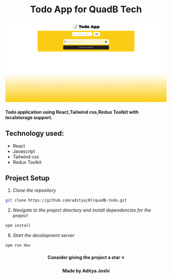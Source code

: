 <h1 align="center">Todo App for QuadB Tech</h1>
<p align="center">
  <img src="public/Screenshot from 2024-03-30 15-33-17.png" alt="todo">
</p>

####  Todo application using React,Tailwind css,Redux Toolkit with localstorage support. 

## Technology used: 
- React
- Javascript
- Tailwind css
- Redux Toolkit


## Project Setup

1. *Clone the repository*

``` bash
git clone https://github.com/adityaj07/quadB-todo.git
```

2. *Navigate to the project directory and install dependencies for the project*
 
 ``` bash
npm install
```

8. *Start the development server*

 ``` bash
npm run dev
```

<div align="center"><h4>Consider giving the project a star ⭐</h4></div>
<div align="center"><h4>Made by Aditya Joshi</h4></div>

